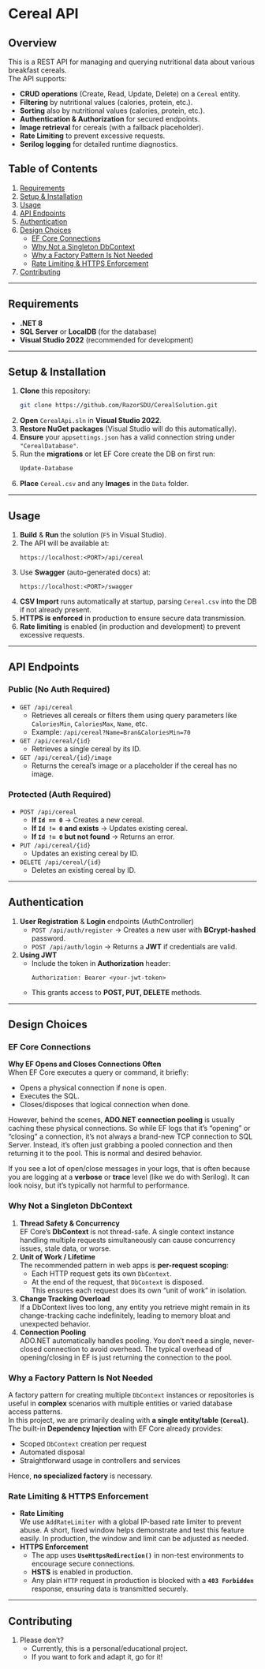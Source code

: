 # Cereal API

## Overview
This is a REST API for managing and querying nutritional data about various breakfast cereals.  
The API supports:

- **CRUD operations** (Create, Read, Update, Delete) on a `Cereal` entity.
- **Filtering** by nutritional values (calories, protein, etc.).
- **Sorting** also by nutritional values (calories, protein, etc.).
- **Authentication & Authorization** for secured endpoints.
- **Image retrieval** for cereals (with a fallback placeholder).
- **Rate Limiting** to prevent excessive requests.
- **Serilog logging** for detailed runtime diagnostics.

## Table of Contents
1. [Requirements](#requirements)
2. [Setup & Installation](#setup--installation)
3. [Usage](#usage)
4. [API Endpoints](#api-endpoints)
5. [Authentication](#authentication)
6. [Design Choices](#design-choices)
    - [EF Core Connections](#ef-core-connections)
    - [Why Not a Singleton DbContext](#why-not-a-singleton-dbcontext)
    - [Why a Factory Pattern Is Not Needed](#why-a-factory-pattern-is-not-needed)
    - [Rate Limiting & HTTPS Enforcement](#rate-limiting--https-enforcement)
7. [Contributing](#contributing)

---

## Requirements
- **.NET 8**
- **SQL Server** or **LocalDB** (for the database)
- **Visual Studio 2022** (recommended for development)

---

## Setup & Installation
1. **Clone** this repository:
   ```bash
   git clone https://github.com/RazorSDU/CerealSolution.git
   ```
2. **Open** `CerealApi.sln` in **Visual Studio 2022**.
3. **Restore NuGet packages** (Visual Studio will do this automatically).
4. **Ensure** your `appsettings.json` has a valid connection string under `"CerealDatabase"`.
5. Run the **migrations** or let EF Core create the DB on first run:
   ```powershell
   Update-Database
   ```
6. **Place** `Cereal.csv` and any **Images** in the `Data` folder.

---

## Usage
1. **Build** & **Run** the solution (`F5` in Visual Studio).
2. The API will be available at:
   ```
   https://localhost:<PORT>/api/cereal
   ```
3. Use **Swagger** (auto-generated docs) at:
   ```
   https://localhost:<PORT>/swagger
   ```
4. **CSV Import** runs automatically at startup, parsing `Cereal.csv` into the DB if not already present.
5. **HTTPS is enforced** in production to ensure secure data transmission.
6. **Rate limiting** is enabled (in production and development) to prevent excessive requests.

---

## API Endpoints

### **Public (No Auth Required)**
- `GET /api/cereal`  
  - Retrieves all cereals or filters them using query parameters like `CaloriesMin`, `CaloriesMax`, `Name`, etc.
  - Example: `/api/cereal?Name=Bran&CaloriesMin=70`
- `GET /api/cereal/{id}`  
  - Retrieves a single cereal by its ID.
- `GET /api/cereal/{id}/image`  
  - Returns the cereal’s image or a placeholder if the cereal has no image.

### **Protected (Auth Required)**
- `POST /api/cereal`  
  - **If `Id == 0`** → Creates a new cereal.  
  - **If `Id != 0` and exists** → Updates existing cereal.  
  - **If `Id != 0` but not found** → Returns an error.
- `PUT /api/cereal/{id}`  
  - Updates an existing cereal by ID.
- `DELETE /api/cereal/{id}`  
  - Deletes an existing cereal by ID.

---

## Authentication
1. **User Registration** & **Login** endpoints (AuthController)  
   - `POST /api/auth/register` → Creates a new user with **BCrypt-hashed** password.  
   - `POST /api/auth/login` → Returns a **JWT** if credentials are valid.
2. **Using JWT**  
   - Include the token in **Authorization** header:  
     ```
     Authorization: Bearer <your-jwt-token>
     ```
   - This grants access to **POST, PUT, DELETE** methods.

---

## Design Choices

### EF Core Connections
**Why EF Opens and Closes Connections Often**  
When EF Core executes a query or command, it briefly:
- Opens a physical connection if none is open.
- Executes the SQL.
- Closes/disposes that logical connection when done.

However, behind the scenes, **ADO.NET connection pooling** is usually caching these physical connections. So while EF logs that it’s “opening” or “closing” a connection, it’s not always a brand-new TCP connection to SQL Server. Instead, it’s often just grabbing a pooled connection and then returning it to the pool. This is normal and desired behavior.

If you see a lot of open/close messages in your logs, that is often because you are logging at a **verbose** or **trace** level (like we do with Serilog). It can look noisy, but it’s typically not harmful to performance.

### Why Not a Singleton DbContext
1. **Thread Safety & Concurrency**  
   EF Core’s **DbContext** is not thread-safe. A single context instance handling multiple requests simultaneously can cause concurrency issues, stale data, or worse.
2. **Unit of Work / Lifetime**  
   The recommended pattern in web apps is **per-request scoping**:
   - Each HTTP request gets its own `DbContext`.
   - At the end of the request, that `DbContext` is disposed.  
   This ensures each request does its own “unit of work” in isolation.
3. **Change Tracking Overload**  
   If a DbContext lives too long, any entity you retrieve might remain in its change-tracking cache indefinitely, leading to memory bloat and unexpected behavior.
4. **Connection Pooling**  
   ADO.NET automatically handles pooling. You don’t need a single, never-closed connection to avoid overhead. The typical overhead of opening/closing in EF is just returning the connection to the pool.

### Why a Factory Pattern Is Not Needed
A factory pattern for creating multiple `DbContext` instances or repositories is useful in **complex** scenarios with multiple entities or varied database access patterns.  
In this project, we are primarily dealing with **a single entity/table (`Cereal`)**. The built-in **Dependency Injection** with EF Core already provides:
- Scoped `DbContext` creation per request
- Automated disposal
- Straightforward usage in controllers and services

Hence, **no specialized factory** is necessary.

### Rate Limiting & HTTPS Enforcement
- **Rate Limiting**  
  We use `AddRateLimiter` with a global IP-based rate limiter to prevent abuse. A short, fixed window helps demonstrate and test this feature easily. In production, the window and limit can be adjusted as needed.
- **HTTPS Enforcement**  
  - The app uses **`UseHttpsRedirection()`** in non-test environments to encourage secure connections.  
  - **HSTS** is enabled in production.  
  - Any plain `HTTP` request in production is blocked with a **`403 Forbidden`** response, ensuring data is transmitted securely.

---

## Contributing
1. Please don’t?  
   - Currently, this is a personal/educational project.  
   - If you want to fork and adapt it, go for it!

